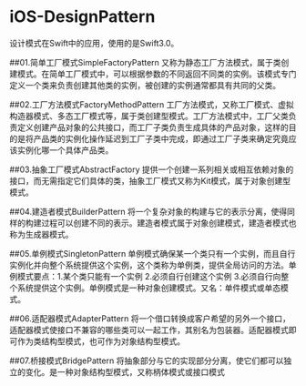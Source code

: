 # iOS-DesignPattern
设计模式在Swift中的应用，使用的是Swift3.0。

##01.简单工厂模式SimpleFactoryPattern
又称为静态工厂方法模式，属于类创建模式。在简单工厂模式中，可以根据参数的不同返回不同类的实例。该模式专门定义一个类来负责创建其他类的实例，被创建的实例通常都具有共同的父类。


##02.工厂方法模式FactoryMethodPattern
工厂方法模式，又称工厂模式、虚拟构造器模式、多态工厂模式等，属于类创建型模式。工厂方法模式中，工厂父类负责定义创建产品对象的公共接口，而工厂子类负责生成具体的产品对象，这样的目的是将产品类的实例化操作延迟到工厂子类中完成，即通过工厂子类来确定究竟应该实例化哪一个具体产品类。


##03.抽象工厂模式AbstractFactory
提供一个创建一系列相关或相互依赖对象的接口，而无需指定它们具体的类，抽象工厂模式又称为Kit模式，属于对象创建型模式。


##04.建造者模式BuilderPattern
将一个复杂对象的构建与它的表示分离，使得同样的构建过程可以创建不同的表示。建造者模式属于对象创建模式，建造者模式也称为生成器模式。


##05.单例模式SingletonPattern
单例模式确保某一个类只有一个实例，而且自行实例化并向整个系统提供这个实例，这个类称为单例类，提供全局访问的方法。单例模式要点：1.某个类只能有一个实例 2.必须自行创建这个实例 3.必须自行向整个系统提供这个实例。单例模式是一种对象创建模式。又名：单件模式或单态模式。


##06.适配器模式AdapterPattern
将一个借口转换成客户希望的另外一个接口，适配器模式使接口不兼容的哪些类可以一起工作，其别名为包装器。适配器模式即可作为类结构型模式，也可作为对象结构型模式。


##07.桥接模式BridgePattern
将抽象部分与它的实现部分分离，使它们都可以独立的变化。是一种对象结构型模式，又称柄体模式或接口模式
